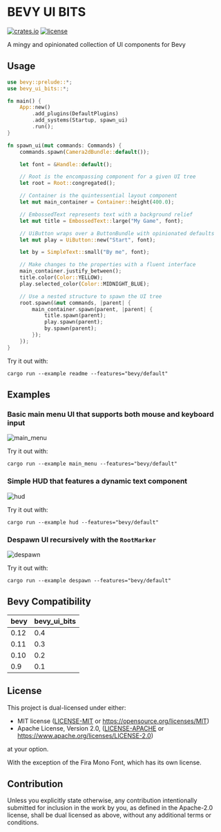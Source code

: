 # BEVY UI BITS

[![crates.io](https://img.shields.io/crates/v/bevy_ui_bits)](https://crates.io/crates/bevy_ui_bits)
[![license](https://img.shields.io/crates/l/bevy_ui_bits)](https://crates.io/crates/bevy_ui_bits)

A mingy and opinionated collection of UI components for Bevy

## Usage

```rust
use bevy::prelude::*;
use bevy_ui_bits::*;

fn main() {
    App::new()
        .add_plugins(DefaultPlugins)
        .add_systems(Startup, spawn_ui)
        .run();
}

fn spawn_ui(mut commands: Commands) {
    commands.spawn(Camera2dBundle::default());

    let font = &Handle::default();

    // Root is the encompassing component for a given UI tree
    let root = Root::congregated();

    // Container is the quintessential layout component
    let mut main_container = Container::height(400.0);

    // EmbossedText represents text with a background relief
    let mut title = EmbossedText::large("My Game", font);

    // UiButton wraps over a ButtonBundle with opinionated defaults
    let mut play = UiButton::new("Start", font);

    let by = SimpleText::small("By me", font);

    // Make changes to the properties with a fluent interface
    main_container.justify_between();
    title.color(Color::YELLOW);
    play.selected_color(Color::MIDNIGHT_BLUE);

    // Use a nested structure to spawn the UI tree
    root.spawn(&mut commands, |parent| {
        main_container.spawn(parent, |parent| {
            title.spawn(parent);
            play.spawn(parent);
            by.spawn(parent);
        });
    });
}
```

Try it out with:

```
cargo run --example readme --features="bevy/default"
```

## Examples

### Basic main menu UI that supports both mouse and keyboard input

![main_menu](https://user-images.githubusercontent.com/4467518/220443135-350551c0-2af4-4f54-b436-73d83647fc66.png)

Try it out with:

```
cargo run --example main_menu --features="bevy/default"
```

### Simple HUD that features a dynamic text component

![hud](https://user-images.githubusercontent.com/4467518/220443052-18ebaf41-d857-495e-9dd9-c38dd8878440.png)

Try it out with:

```
cargo run --example hud --features="bevy/default"
```

### Despawn UI recursively with the `RootMarker`

![despawn](https://github.com/septum/bevy_ui_bits/assets/4467518/a873033b-f709-4c15-8842-a93829ccd483)

Try it out with:

```
cargo run --example despawn --features="bevy/default"
```

## Bevy Compatibility

| bevy | bevy_ui_bits |
| ---- | ------------ |
| 0.12 | 0.4          |
| 0.11 | 0.3          |
| 0.10 | 0.2          |
| 0.9  | 0.1          |

## License

This project is dual-licensed under either:

- MIT license ([LICENSE-MIT](LICENSE-MIT) or https://opensource.org/licenses/MIT)
- Apache License, Version 2.0, ([LICENSE-APACHE](LICENSE-APACHE) or https://www.apache.org/licenses/LICENSE-2.0)

at your option.

With the exception of the Fira Mono Font, which has its own license.

## Contribution

Unless you explicitly state otherwise, any contribution intentionally submitted
for inclusion in the work by you, as defined in the Apache-2.0 license, shall be
dual licensed as above, without any additional terms or conditions.
